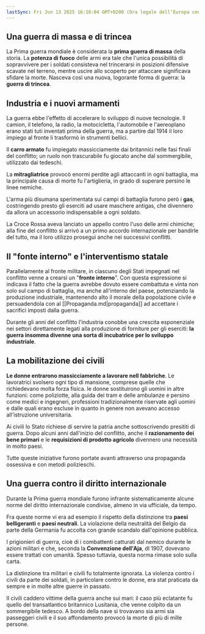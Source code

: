 ```yaml
---
lastSync: Fri Jun 13 2025 16:18:04 GMT+0200 (Ora legale dell’Europa centrale)
---
```

## Una guerra di massa e di trincea
La Prima guerra mondiale è considerata la **prima guerra di massa** della storia.
La **potenza di fuoco** delle armi era tale che l'unica possibilità di sopravvivere per i soldati consisteva nel trincerarsi in posizioni difensive scavate nel terreno, mentre uscire allo scoperto per attaccare significava sfidare la morte. Nasceva così una nuova, logorante forma di guerra: la **guerra di trincea**.

## Industria e i nuovi armamenti
La guerra ebbe l'effetto di accelerare lo sviluppo di nuove tecnologie. Il camion, il telefono, la radio, la motocicletta, l'automobile e l'aereoplano erano stati tuti inventati prima della guerra, ma a partire dal 1914 il loro impiego al fronte li trasformò in strumenti bellici.

Il **carro armato** fu impiegato massicciamente dai britannici nelle fasi finali del conflitto; un ruolo non trascurabile fu giocato anche dal sommergibile, utilizzato dai tedeschi.

La **mitragliatrice** provocò enormi perdite agli attaccanti in ogni battaglia, ma la principale causa di morte fu l'artiglieria, in grado di superare persino le linee nemiche.

L'arma più disumana sperimentata sui campi di battaglia furono però i **gas**, costringendo presto gli eserciti ad usare maschere antigas, che divennero da allora un accessorio indispensabile a ogni soldato.

La Croce Rossa aveva lanciato un appello contro l'uso delle armi chimiche; alla fine del conflitto si arrivò a un primo accordo internazionale per bandirle del tutto, ma il loro utilizzo proseguì anche nei successivi conflitti.

## Il "fonte interno" e l'interventismo statale
Parallelamente al fronte militare, in ciascuno degli Stati impegnati nel conflitto venne a crearsi un "**fronte interno**". Con questa espressione si indicava il fatto che la guerra avrebbe dovuto essere combattuta e vinta non solo sul campo di battaglia, ma anche all'interno del paese, potenziando la produzione industriale, mantenendo alto il morale della popolazione civile e persuadendola con al [[Propaganda.md|propaganda]] ad accettare i sacrifici imposti dalla guerra.

Durante gli anni del conflitto l'industria conobbe una crescita esponenziale nei settori direttamente legati alla produzione di forniture per gli eserciti: **la guerra insomma divenne una sorta di incubatrice per lo sviluppo industriale**.

## La mobilitazione dei civili
**Le donne entrarono massicciamente a lavorare nell fabbriche**. Le lavoratrici svolsero ogni tipo di mansione, comprese quelle che richiedevano molta forza fisica. le donne sostituirono gli uomini in altre funzioni: come poliziotte, alla guida dei tram e delle ambulanze e persino come medici e ingegneri, professioni tradizionalmente riservate agli uomini e dalle quali erano escluse in quanto in genere non avevano accesso all'istruzione universitaria.

Ai civili lo Stato richiese di servire la patria anche sottoscrivendo presititi di guerra. Dopo alcuni anni dall'inizio del conflitto, anche il **razionamento dei bene primari** e le **requisizioni di prodotto agricolo** divennero una necessità in molto paesi.

Tutte queste iniziative furono portate avanti attraverso una propaganda ossessiva e con metodi polizieschi.

## Una guerra contro il diritto internazionale
Durante la Prima guerra mondiale furono infrante sistematicamente alcune norme del diritto internazionale condivise, almeno in via ufficiale, da tempo.

Fra queste norme vi era ad esempio il rispetto della distinzione tra **paesi belligeranti** e **paesi neutrali**. La violazione della neutralità del Belgio da parte della Germania fu accolta con grande scandalo dall'opinione pubblica.

I prigionieri di guerra, cioè di i combattenti catturati dal nemico durante le azioni militari e che, seconda la **Convenzione dell'Aja**, dl 1907, dovevano essere trattati con umanità. Spesso tuttavia, questa norma rimase solo sulla carta.

La distinzione tra militari e civili fu totalmente ignorata. La violenza contro i civili da parte dei soldati, in particolare contro le donne, era stat praticata da sempre e in molte altre guerre in passato.

II civili caddero vittime della guerra anche sui mari: il caso più eclatante fu quello del transatlantico britannico Lusitania, che venne colpito da un sommergibile tedesco. A bordo della nave si trovavano sia armi sia passeggeri civili e il suo affondamento provocò la morte di più di mille persone.